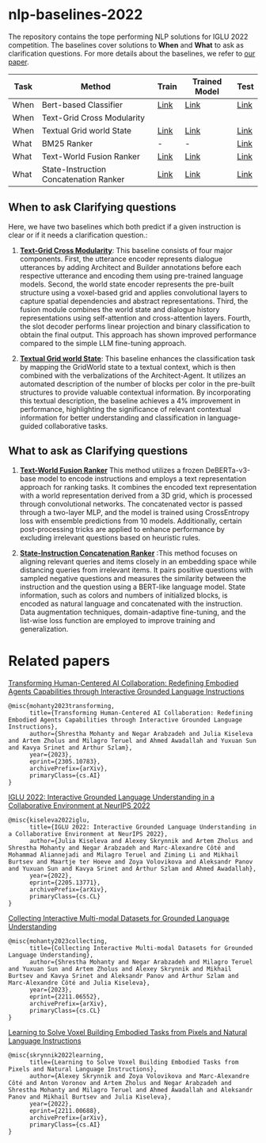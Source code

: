 # nlp-baselines-2022
The repository contains the tope performing NLP solutions for IGLU 2022 competition. The baselines cover solutions to **When** and **What** to ask as clarification questions. 
For more details about the baselines, we refer to [our paper](https://arxiv.org/pdf/2305.10783). 

| Task | Method                                 | Train | Trained Model | Test |
|------|----------------------------------------|-------|---------------|------|
| When | Bert-based Classifier          |  [Link](https://colab.research.google.com/drive/1k4dbDcKxR6ct1zrhQ2bUo69Zq7FpSGxO#scrollTo=JYFBB8pe1QSR)   | [Link](https://colab.research.google.com/drive/1k4dbDcKxR6ct1zrhQ2bUo69Zq7FpSGxO#scrollTo=ZZoC_BXxgAsU) | [Link](https://colab.research.google.com/drive/1k4dbDcKxR6ct1zrhQ2bUo69Zq7FpSGxO#scrollTo=gAg6iYd4w2qL)|
| When | Text-Grid Cross Modularity             |       |         |      |
| When | Textual Grid world State     | [Link](https://github.com/iglu-contest/nlp-baselines-2022/blob/main/classifiers/Textual%20Grid%20world%20State%20Baseline/train.ipynb)      |   [Link](https://drive.google.com/drive/folders/11F_m8Qihv8AMZlfrr4P0-zrQOjPC8bnT?usp=drive_link)  | [Link](https://github.com/iglu-contest/nlp-baselines-2022/blob/main/classifiers/Textual%20Grid%20world%20State%20Baseline/test.py)
| What |BM25 Ranker  |  - | - | [Link](https://colab.research.google.com/drive/1k4dbDcKxR6ct1zrhQ2bUo69Zq7FpSGxO#scrollTo=GWy7a61l5PLS) |
| What | Text-World Fusion Ranker             |  [Link](https://github.com/iglu-contest/nlp-baselines-2022/blob/main/rankers/Text%20World%20Fusion%20Ranker/train.ipynb) |     [Link](https://drive.google.com/drive/folders/1qtGk5HxikNQFlalU7KqCyo5j7XS1lQFM?usp=drive_link)            | [Link](https://github.com/iglu-contest/nlp-baselines-2022/blob/main/rankers/Text%20World%20Fusion%20Ranker/test.py)        |
| What | State-Instruction Concatenation Ranker | [Link](https://github.com/iglu-contest/nlp-baselines-2022/blob/main/rankers/State-Instruction%20Concatenation%20Ranker/train.py)      | [Link](https://drive.google.com/drive/folders/1CvxrnACZz5O6z9XecSi7nPF0VsOvuXo2?usp=sharing) | [Link](https://github.com/iglu-contest/nlp-baselines-2022/blob/main/rankers/State-Instruction%20Concatenation%20Ranker/test.py)     |

## When to ask Clarifying questions
Here, we have two baselines which both predict if a given instruction is clear or if it needs a clarification question.:

1. [**Text-Grid Cross Modularity**](): This baseline consists of four major components. First, the utterance encoder represents dialogue utterances by adding Architect and Builder annotations before each respective utterance and encoding them using pre-trained language models. Second, the world state encoder represents the pre-built structure using a voxel-based grid and applies convolutional layers to capture spatial dependencies and abstract representations. Third, the fusion module combines the world state and dialogue history representations using self-attention and cross-attention layers. Fourth, the slot decoder performs linear projection and binary classification to obtain the final output. This approach has shown improved performance compared to the simple LLM fine-tuning approach.

2. [**Textual Grid world State**]((https://github.com/iglu-contest/nlp-baselines-2022/tree/main/classifiers/Textual%20Grid%20world%20State%20Baseline)): This baseline enhances the classification task by mapping the GridWorld state to a textual context, which is then combined with the verbalizations of the Architect-Agent. It utilizes an automated description of the number of blocks per color in the pre-built structures to provide valuable contextual information. By incorporating this textual description, the baseline achieves a 4% improvement in performance, highlighting the significance of relevant contextual information for better understanding and classification in language-guided collaborative tasks.


## What to ask as Clarifying questions
1.  [**Text-World Fusion Ranker**]() This method utilizes a frozen DeBERTa-v3-base model to encode instructions and employs a text representation approach for ranking tasks. It combines the encoded text representation with a world representation derived from a 3D grid, which is processed through convolutional networks. The concatenated vector is passed through a two-layer MLP, and the model is trained using CrossEntropy loss with ensemble predictions from 10 models. Additionally, certain post-processing tricks are applied to enhance performance by excluding irrelevant questions based on heuristic rules.

3.  [**State-Instruction Concatenation Ranker**](https://github.com/iglu-contest/nlp-baselines-2022/tree/main/rankers/State-Instruction%20Concatenation%20Ranker) :This method focuses on aligning relevant queries and items closely in an embedding space while distancing queries from irrelevant items. It pairs positive questions with sampled negative questions and measures the similarity between the instruction and the question using a BERT-like language model. State information, such as colors and numbers of initialized blocks, is encoded as natural language and concatenated with the instruction. Data augmentation techniques, domain-adaptive fine-tuning, and the list-wise loss function are employed to improve training and generalization.


# Related papers
[Transforming Human-Centered AI Collaboration: Redefining Embodied Agents Capabilities through Interactive Grounded Language Instructions](https://arxiv.org/abs/2305.10783)
```
@misc{mohanty2023transforming,
      title={Transforming Human-Centered AI Collaboration: Redefining Embodied Agents Capabilities through Interactive Grounded Language Instructions}, 
      author={Shrestha Mohanty and Negar Arabzadeh and Julia Kiseleva and Artem Zholus and Milagro Teruel and Ahmed Awadallah and Yuxuan Sun and Kavya Srinet and Arthur Szlam},
      year={2023},
      eprint={2305.10783},
      archivePrefix={arXiv},
      primaryClass={cs.AI}
}
```

[IGLU 2022: Interactive Grounded Language Understanding in a Collaborative Environment at NeurIPS 2022](https://arxiv.org/abs/2205.13771)
```
@misc{kiseleva2022iglu,
      title={IGLU 2022: Interactive Grounded Language Understanding in a Collaborative Environment at NeurIPS 2022}, 
      author={Julia Kiseleva and Alexey Skrynnik and Artem Zholus and Shrestha Mohanty and Negar Arabzadeh and Marc-Alexandre Côté and Mohammad Aliannejadi and Milagro Teruel and Ziming Li and Mikhail Burtsev and Maartje ter Hoeve and Zoya Volovikova and Aleksandr Panov and Yuxuan Sun and Kavya Srinet and Arthur Szlam and Ahmed Awadallah},
      year={2022},
      eprint={2205.13771},
      archivePrefix={arXiv},
      primaryClass={cs.CL}
}
```
[Collecting Interactive Multi-modal Datasets for Grounded Language Understanding](https://arxiv.org/abs/2211.06552)
```
@misc{mohanty2023collecting,
      title={Collecting Interactive Multi-modal Datasets for Grounded Language Understanding}, 
      author={Shrestha Mohanty and Negar Arabzadeh and Milagro Teruel and Yuxuan Sun and Artem Zholus and Alexey Skrynnik and Mikhail Burtsev and Kavya Srinet and Aleksandr Panov and Arthur Szlam and Marc-Alexandre Côté and Julia Kiseleva},
      year={2023},
      eprint={2211.06552},
      archivePrefix={arXiv},
      primaryClass={cs.CL}
}
```

[Learning to Solve Voxel Building Embodied Tasks from Pixels and Natural Language Instructions](https://arxiv.org/abs/2211.00688)
```
@misc{skrynnik2022learning,
      title={Learning to Solve Voxel Building Embodied Tasks from Pixels and Natural Language Instructions}, 
      author={Alexey Skrynnik and Zoya Volovikova and Marc-Alexandre Côté and Anton Voronov and Artem Zholus and Negar Arabzadeh and Shrestha Mohanty and Milagro Teruel and Ahmed Awadallah and Aleksandr Panov and Mikhail Burtsev and Julia Kiseleva},
      year={2022},
      eprint={2211.00688},
      archivePrefix={arXiv},
      primaryClass={cs.AI}
}
```
